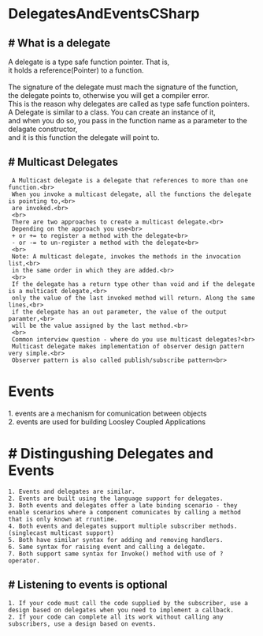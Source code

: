 <h1> DelegatesAndEventsCSharp </h1>

  <h2>  # What is a delegate </h2>
  <p> 
     A delegate is a type safe function pointer. That is,<br> 
     it holds a reference(Pointer) to a function.<br> 
    <br> 
     The signature of the delegate must mach the signature of the function,<br> 
     the delegate points to, otherwise you will get a compiler error.<br> 
     This is the reason why delegates are called as type safe function pointers.<br> 
     A Delegate is similar to a class. You can create an instance of it,<br> 
     and when you do so, you pass in the function name as a parameter to the delagate constructor,<br> 
     and it is this function the delegate will point to.<br> 
    </p>

  <h2>  # Multicast Delegates </h2>
     
     A Multicast delegate is a delegate that references to more than one function.<br>
     When you invoke a multicast delegate, all the functions the delegate is pointing to,<br>
     are invoked.<br>
     <br>
     There are two approaches to create a multicast delegate.<br>
     Depending on the approach you use<br>
     + or += to register a method with the delegate<br>
     - or -= to un-register a method with the delegate<br>
     <br>
     Note: A multicast delegate, invokes the methods in the invocation list,<br>
     in the same order in which they are added.<br>
     <br>
     If the delegate has a return type other than void and if the delegate is a multicast delegate,<br>
     only the value of the last invoked method will return. Along the same lines,<br>
     if the delegate has an out parameter, the value of the output paramter,<br>
     will be the value assigned by the last method.<br>
     <br>
     Common interview question - where do you use multicast delegates?<br>
     Multicast delegate makes implementation of observer design pattern very simple.<br>
     Observer pattern is also called publish/subscribe pattern<br>

<h1> Events </h1>
1. events are a mechanism for comunication between objects <br> 
2. events are used for building Loosley Coupled Applications

  <h1>  # Distingushing Delegates and Events </h1>
    
    1. Events and delegates are similar.
    2. Events are built using the language support for delegates.
    3. Both events and delegates offer a late binding scenario - they enable scenarios where a component comunicates by calling a method that is only known at rruntime.
    4. Both events and delegates support multiple subscriber methods.(singlecast multicast support)
    5. Both have similar syntax for adding and removing handlers.
    6. Same syntax for raising event and calling a delegate.
    7. Both support same syntax for Invoke() method with use of ? operator.

  <h2>    # Listening to events is optional </h2>

    1. If your code must call the code supplied by the subscriber, use a design based on delegates when you need to implement a callback.
    2. If your code can complete all its work without calling any subscribers, use a design based on events.
    
